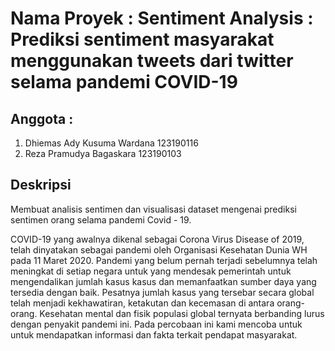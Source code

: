 #  Nama Proyek : Sentiment Analysis : Prediksi sentiment masyarakat menggunakan tweets dari twitter selama pandemi COVID-19 </u></b>
## Anggota :
1. Dhiemas Ady Kusuma Wardana 123190116
2. Reza Pramudya Bagaskara 123190103
## <b> Deskripsi </b>

Membuat analisis sentimen dan visualisasi dataset mengenai prediksi sentimen orang selama pandemi Covid - 19.

COVID-19 yang awalnya dikenal sebagai Corona Virus Disease of 2019, telah dinyatakan sebagai pandemi oleh Organisasi Kesehatan Dunia WH pada 11 Maret 2020. Pandemi yang belum pernah terjadi sebelumnya telah meningkat di setiap negara untuk yang mendesak pemerintah untuk mengendalikan jumlah kasus kasus dan memanfaatkan sumber daya yang tersedia dengan baik. Pesatnya jumlah kasus yang tersebar secara global telah menjadi kekhawatiran, ketakutan dan kecemasan di antara orang-orang. Kesehatan mental dan fisik populasi global ternyata berbanding lurus dengan penyakit pandemi ini. Pada percobaan ini kami mencoba untuk untuk  mendapatkan informasi dan fakta terkait pendapat masyarakat.
